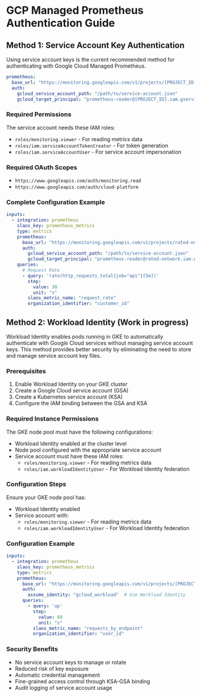 # GCP Managed Prometheus Authentication Guide

## Method 1: Service Account Key Authentication
Using service account keys is the current recommended method for authenticating with Google Cloud Managed Prometheus.

```yaml
prometheus:
  base_url: "https://monitoring.googleapis.com/v1/projects/[PROJECT_ID]/location/global/prometheus"
  auth:
    gcloud_service_account_path: "/path/to/service-account.json"
    gcloud_target_principal: "prometheus-reader@[PROJECT_ID].iam.gserviceaccount.com"
```

### Required Permissions
The service account needs these IAM roles:
- `roles/monitoring.viewer` - For reading metrics data
- `roles/iam.serviceAccountTokenCreator` - For token generation
- `roles/iam.serviceAccountUser` - For service account impersonation

### Required OAuth Scopes
- `https://www.googleapis.com/auth/monitoring.read`
- `https://www.googleapis.com/auth/cloud-platform`

### Complete Configuration Example

```yaml
inputs:
  - integration: prometheus
    slaos_key: prometheus_metrics
    type: metrics
    prometheus:
      base_url: "https://monitoring.googleapis.com/v1/projects/rated-network/location/global/prometheus"
      auth:
        gcloud_service_account_path: "/path/to/service-account.json"
        gcloud_target_principal: "prometheus-reader@rated-network.iam.gserviceaccount.com"
    queries:
      # Request Rate
      - query: 'rate(http_requests_total{job="api"}[5m])'
        step:
          value: 30
          unit: "s"
        slaos_metric_name: "request_rate"
        organization_identifier: "customer_id"
```

## Method 2: Workload Identity (Work in progress)
Workload Identity enables pods running in GKE to automatically authenticate with Google Cloud services without managing service account keys. This method provides better security by eliminating the need to store and manage service account key files.

### Prerequisites
1. Enable Workload Identity on your GKE cluster
2. Create a Google Cloud service account (GSA)
3. Create a Kubernetes service account (KSA)
4. Configure the IAM binding between the GSA and KSA

### Required Instance Permissions
The GKE node pool must have the following configurations:
- Workload Identity enabled at the cluster level
- Node pool configured with the appropriate service account
- Service account must have these IAM roles:
  - `roles/monitoring.viewer` - For reading metrics data
  - `roles/iam.workloadIdentityUser` - For Workload Identity federation

### Configuration Steps

Ensure your GKE node pool has:
- Workload Identity enabled
- Service account with:
  - `roles/monitoring.viewer` - For reading metrics data
  - `roles/iam.workloadIdentityUser` - For Workload Identity federation


### Configuration Example

```yaml
inputs:
  - integration: prometheus
    slaos_key: prometheus_metrics
    type: metrics
    prometheus:
      base_url: "https://monitoring.googleapis.com/v1/projects/[PROJECT_ID]/location/global/prometheus"
      auth:
        assume_identity: "gcloud_workload"  # Use Workload Identity
      queries:
        - query: 'up'
          step:
            value: 60
            unit: "s"
          slaos_metric_name: "requests_by_endpoint"
          organization_identifier: "user_id"
```

### Security Benefits
- No service account keys to manage or rotate
- Reduced risk of key exposure
- Automatic credential management
- Fine-grained access control through KSA-GSA binding
- Audit logging of service account usage
